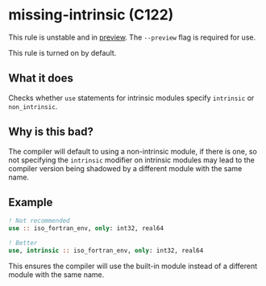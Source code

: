 # missing-intrinsic (C122)
This rule is unstable and in [preview](../preview.md). The `--preview` flag is required for use.

This rule is turned on by default.

## What it does
Checks whether `use` statements for intrinsic modules specify `intrinsic` or
`non_intrinsic`.

## Why is this bad?
The compiler will default to using a non-intrinsic module, if there is one,
so not specifying the `intrinsic` modifier on intrinsic modules may lead to
the compiler version being shadowed by a different module with the same name.

## Example
```f90
! Not recommended
use :: iso_fortran_env, only: int32, real64

! Better
use, intrinsic :: iso_fortran_env, only: int32, real64
```

This ensures the compiler will use the built-in module instead of a different
module with the same name.
